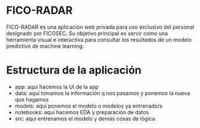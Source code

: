 # FICO-RADAR
FICO-RADAR es una aplicación web privada para uso exclusivo del personal designado por FICOSEC. Su objetivo principal es servir como una herramienta visual e interactiva para consultar los resultados de un modelo predictivo de machine learning.

# Estructura de la aplicación

- app: aquí hacemos la UI de la app
- data: aquí tomamos la información q nos pasamos y ponemos la nueva que hagamos
- models: aquí ponemos el modelo o modelos ya entrenado/s
- notebooks: aquí hacemos EDA y preparación de datos 
- src: aquí entrenamos el modelo y demás cosas de lógica

